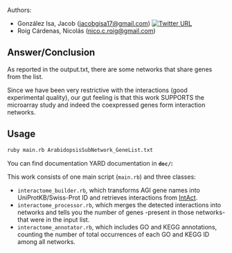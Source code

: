 
Authors: 
* González Isa, Jacob (jacobgisa17@gmail.com) [![Twitter URL](https://img.shields.io/twitter/url/https/twitter.com/jacobgisa.svg?style=social&label=Follow%20%40JacobGIsa)](https://twitter.com/jacobgisa)
* Roig Cárdenas, Nicolás (nico.c.roig@gmail.com)

## Answer/Conclusion

As reported in the output.txt, there are some networks that share genes from the list.

Since we have been very restrictive with the interactions (good experimental quality), our gut feeling is that this work SUPPORTS the microarray study and indeed the coexpressed genes form interaction networks.

## Usage

```sh
ruby main.rb ArabidopsisSubNetwork_GeneList.txt
```

You can find documentation YARD documentation in  **`doc/`:**

This work consists of one main script (`main.rb`) and three classes:
* `interactome_builder.rb`, which transforms AGI gene names into UniProtKB/Swiss-Prot ID and retrieves interactions from [IntAct](https://www.ebi.ac.uk/intact/home).
* `interactome_processor.rb`, which merges the detected interactions into networks and tells you the number of genes -present in those networks- that were in the input list.
* `interactome_annotator.rb`, which includes GO and KEGG annotations, counting the number of total occurrences of each GO and KEGG ID among all networks.
